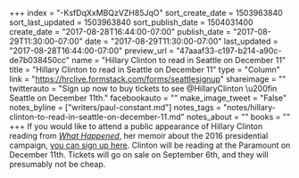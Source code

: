 +++
index = "-KsfDqXxMBQzVZH85JqO"
sort_create_date = 1503963840
sort_last_updated = 1503963840
sort_publish_date = 1504031400
create_date = "2017-08-28T16:44:00-07:00"
publish_date = "2017-08-29T11:30:00-07:00"
date = "2017-08-29T11:30:00-07:00"
last_updated = "2017-08-28T16:44:00-07:00"
preview_url = "47aaaf33-c197-b214-a90c-de7b038450cc"
name = "Hillary Clinton to read in Seattle on December 11"
title = "Hillary Clinton to read in Seattle on December 11"
type = "Column"
link = "https://hrclive.formstack.com/forms/seattlesignup"
shareimage = ""
twitterauto = "Sign up now to buy tickets to see @HillaryClinton \u200fin Seattle on December 11th."
facebookauto = ""
make_image_tweet = "False"
notes_byline = ["writers/paul-constant.md"]
notes_tags = "notes/hillary-clinton-to-read-in-seattle-on-december-11.md"
notes_about = ""
books = ""
+++
If you would like to attend a public appearance of Hillary Clinton reading from [*What Happened*](http://www.seattlereviewofbooks.com/notes/2017/07/27/hillary-clinton-to-publish-a-memoir-about-the-2016-presidential-race-this-fall/), her memoir about the 2016 presidential campaign, [you can sign up here](https://hrclive.formstack.com/forms/seattlesignup). Clinton will be reading at the Paramount on December 11th. Tickets will go on sale on September 6th, and they will presumably not be cheap.